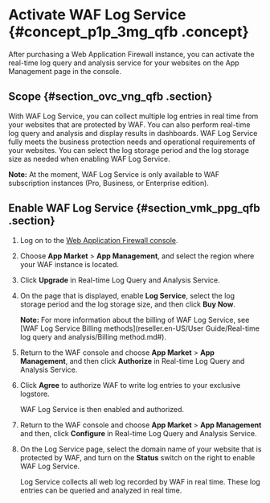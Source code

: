 # Activate WAF Log Service {#concept_p1p_3mg_qfb .concept}

After purchasing a Web Application Firewall instance, you can activate the real-time log query and analysis service for your websites on the App Management page in the console.

## Scope {#section_ovc_vng_qfb .section}

With WAF Log Service, you can collect multiple log entries in real time from your websites that are protected by WAF. You can also perform real-time log query and analysis and display results in dashboards. WAF Log Service fully meets the business protection needs and operational requirements of your websites. You can select the log storage period and the log storage size as needed when enabling WAF Log Service.

**Note:** At the moment, WAF Log Service is only available to WAF subscription instances \(Pro, Business, or Enterprise edition\).

## Enable WAF Log Service {#section_vmk_ppg_qfb .section}

1.  Log on to the [Web Application Firewall console](https://partners-intl.console.aliyun.com/#/waf).
2.  Choose **App Market** \> **App Management**, and select the region where your WAF instance is located.
3.  Click **Upgrade** in Real-time Log Query and Analysis Service.
4.  On the page that is displayed, enable **Log Service**, select the log storage period and the log storage size, and then click **Buy Now**.

    **Note:** For more information about the billing of WAF Log Service, see [WAF Log Service Billing methods](reseller.en-US/User Guide/Real-time log query and analysis/Billing method.md#).

5.  Return to the WAF console and choose **App Market** \> **App Management**, and then click **Authorize** in Real-time Log Query and Analysis Service.
6.  Click **Agree** to authorize WAF to write log entries to your exclusive logstore.

    WAF Log Service is then enabled and authorized.

7.  Return to the WAF console and choose **App Market** \> **App Management** and then, click **Configure** in Real-time Log Query and Analysis Service.
8.  On the Log Service page, select the domain name of your website that is protected by WAF, and turn on the **Status** switch on the right to enable WAF Log Service.

    Log Service collects all web log recorded by WAF in real time. These log entries can be queried and analyzed in real time.


